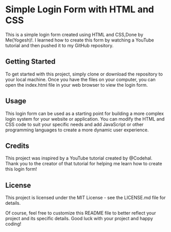 # Simple Login Form with HTML and CSS
This is a simple login form created using HTML and CSS,Done by Me(Yogesh)!. I learned how to create this form by watching a YouTube tutorial and then pushed it to my GitHub repository.

## Getting Started
To get started with this project, simply clone or download the repository to your local machine. Once you have the files on your computer, you can open the index.html file in your web browser to view the login form.

## Usage
This login form can be used as a starting point for building a more complex login system for your website or application. You can modify the HTML and CSS code to suit your specific needs and add JavaScript or other programming languages to create a more dynamic user experience.

## Credits
This project was inspired by a YouTube tutorial created by @Codehal. Thank you to the creator of that tutorial for helping me learn how to create this login form!

## License
This project is licensed under the MIT License - see the LICENSE.md file for details.

Of course, feel free to customize this README file to better reflect your project and its specific details. Good luck with your project and happy coding!
